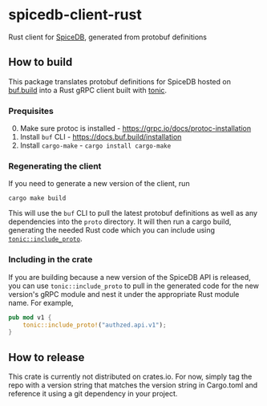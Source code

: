 # spicedb-client-rust

Rust client for [SpiceDB](https://github.com/authzed/spicedb), generated from protobuf definitions

## How to build

This package translates protobuf definitions for SpiceDB hosted on
[buf.build](https://buf.build/authzed/api/tree/main/authzed/api) into a Rust gRPC client built with
[tonic](https://docs.rs/tonic/latest/tonic/).

### Prequisites

0. Make sure protoc is installed - https://grpc.io/docs/protoc-installation
1. Install `buf` CLI - https://docs.buf.build/installation
2. Install `cargo-make` - `cargo install cargo-make`

### Regenerating the client

If you need to generate a new version of the client, run

```
cargo make build
```

This will use the `buf` CLI to pull the latest protobuf definitions as well as any dependencies into
the `proto` directory. It will then run a cargo build, generating the needed Rust code which you can
include using [`tonic::include_proto`](https://docs.rs/tonic/latest/tonic/macro.include_proto.html).

### Including in the crate

If you are building because a new version of the SpiceDB API is released, you can use
`tonic::include_proto` to pull in the generated code for the new version's gRPC module and nest it
under the appropriate Rust module name. For example,

```rust
pub mod v1 {
    tonic::include_proto!("authzed.api.v1");
}
```

## How to release

This crate is currently not distributed on crates.io. For now, simply tag the repo with a version
string that matches the version string in Cargo.toml and reference it using a git dependency in your
project.
